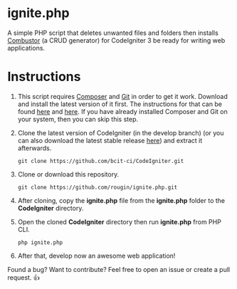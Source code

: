 ignite.php
==========

A simple PHP script that deletes unwanted files and folders then installs [Combustor](https://github.com/rougin/combustor) (a CRUD generator) for CodeIgniter 3 be ready for writing web applications.

Instructions
============

1. This script requires [Composer](https://getcomposer.org) and [Git](http://git-scm.com) in order to get it work. Download and install the latest version of it first. The instructions for that can be found [here](http://git-scm.com/downloads) and [here](https://getcomposer.org/download/). If you have already installed Composer and Git on your system, then you can skip this step.

2. Clone the latest version of CodeIgniter (in the develop branch) (or you can also download the latest stable release [here](https://ellislab.com/codeigniter/download)) and extract it afterwards.
	
	```git clone https://github.com/bcit-ci/CodeIgniter.git```

3. Clone or download this repository.

	```git clone https://github.com/rougin/ignite.php.git```

4. After cloning, copy the **ignite.php** file from the **ignite.php** folder to the **CodeIgniter** directory.

5. Open the cloned **CodeIgniter** directory then run **ignite.php** from PHP CLI.

	```php ignite.php```

6. After that, develop now an awesome web application!

Found a bug? Want to contribute? Feel free to open an issue or create a pull request. :+1: